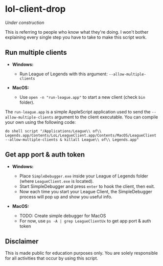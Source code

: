 # lol-client-drop #

*Under construction*

This is referring to people who know what they're doing.
I won't bother explaining every single step you have to take to make this script work.

## Run multiple clients

* <b>Windows:</b>
    * Run League of Legends with this argument: `--allow-multiple-clients`

* <b>MacOS:</b>
    * Use `open -n "run-league.app"` to start a new client (check `bin` folder).

The `run-league.app` is a simple AppleScript application used to send the `--allow-multiple-clients` argument
to the client executable. You can compile your own using the following code:
```
do shell script "/Applications/League\\ of\\ Legends.app/Contents/LoL/LeagueClient.app/Contents/MacOS/LeagueClient --allow-multiple-clients & killall League\\ of\\ Legends.app"
```

## Get app port & auth token

* <b>Windows:</b>
    * Place `SimpleDebugger.exe` inside your League of Legends folder (where `LeagueClient.exe` is located).
    * Start SimpleDebugger and press `enter` to hook the client, then exit.
    * Now each time you start your League Client, the SimpleDebugger process will pop up and show you useful info.

* <b>MacOS:</b>
    * TODO: Create simple debugger for MacOS
    * For now, use `ps -A | grep LeagueClientUx` to get app port & auth token

## Disclaimer

This is made public for education purposes only. You are solely responsible for all activities that occur by using this script.